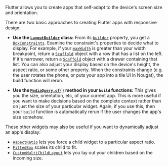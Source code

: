 Flutter allows you to create apps that self-adapt to the device's screen size and orientation.

There are two basic approaches to creating Flutter apps with responsive design:

+ **Use the [`LayoutBuilder`](https://docs.flutter.io/flutter/widgets/LayoutBuilder-class.html) class:** From its  [`builder`](https://docs.flutter.io/flutter/widgets/LayoutBuilder/builder.html) property, you get a [`BoxConstraints`](https://docs.flutter.io/flutter/rendering/BoxConstraints-class.html). Examine the constraint's  properties to decide what to display. For example, if your [`maxWidth`](https://docs.flutter.io/flutter/rendering/BoxConstraints/maxWidth.html) is greater than your width breakpoint, return a [`Scaffold`](https://docs.flutter.io/flutter/material/Scaffold-class.html) object with a row that has a list on the left. If it's narrower, return a [`Scaffold`](https://docs.flutter.io/flutter/material/Scaffold-class.html) object with a drawer containing that list. You can also adjust your display based on the device's height, the aspect ratio, or some other property. When the constraints change (e.g. the user rotates the phone, or puts your app into a tile UI in Nougat), the build function will rerun.

+ **Use the [`MediaQuery.of()`](https://docs.flutter.io/flutter/widgets/MediaQuery/of.html) method in your `build` functions:** This gives you the size, orientation, etc, of your current app. This is more useful if you want to make decisions based on the complete context rather than on just the size of your particular widget. Again, if you use this, then your `build` function is automatically rerun if the user changes the app's size somehow.

These other widgets may also be useful if you want to dynamically adjust an app's display:

+ [`AspectRatio`](https://docs.flutter.io/flutter/widgets/AspectRatio-class.html) lets you force a child widget to a particular aspect ratio.
+ [`FittedBox`](https://docs.flutter.io/flutter/widgets/FittedBox-class.html) scales its child to fit.
+ [`CustomMultiChildLayout`](https://docs.flutter.io/flutter/widgets/CustomMultiChildLayout-class.html) lets you lay out your children based on the incoming size.